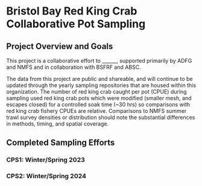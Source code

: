# Bristol Bay Red King Crab Collaborative Pot Sampling

## Project Overview and Goals
This project is a collaborative effort to ______, supported primarily by ADFG and NMFS and in collaboration with BSFRF and ABSC.  

The data from this project are public and shareable, and will continue to be updated through the yearly sampling repositories that are housed within this organization. The number of red king crab caught per pot (CPUE) during sampling used red king crab pots which were modified (smaller mesh, and escapes closed) for a controlled soak time (~30 hrs) so comparisons with red king crab fishery CPUEs are relative. Comparisons to NMFS summer trawl survey densities or distribution should note the substantial differences in methods, timing, and spatial coverage.

## Completed Sampling Efforts
### CPS1: Winter/Spring 2023

### CPS2: Winter/Spring 2024
